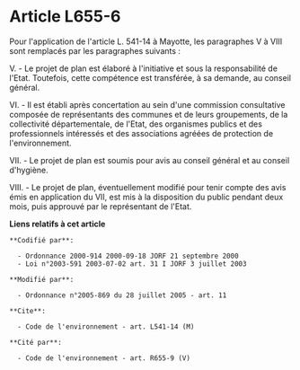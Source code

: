 # Article L655-6

Pour l'application de l'article L. 541-14 à Mayotte, les paragraphes V à VIII sont remplacés par les paragraphes suivants :

V. - Le projet de plan est élaboré à l'initiative et sous la responsabilité de l'Etat. Toutefois, cette compétence est
transférée, à sa demande, au conseil général.

VI. - Il est établi après concertation au sein d'une commission consultative composée de représentants des communes et de
leurs groupements, de la collectivité départementale, de l'Etat, des organismes publics et des professionnels intéressés et
des associations agréées de protection de l'environnement.

VII. - Le projet de plan est soumis pour avis au conseil général et au conseil d'hygiène.

VIII. - Le projet de plan, éventuellement modifié pour tenir compte des avis émis en application du VII, est mis à la
disposition du public pendant deux mois, puis approuvé par le représentant de l'Etat.

**Liens relatifs à cet article**

	**Codifié par**:

	  - Ordonnance 2000-914 2000-09-18 JORF 21 septembre 2000
	  - Loi n°2003-591 2003-07-02 art. 31 I JORF 3 juillet 2003

	**Modifié par**:

	  - Ordonnance n°2005-869 du 28 juillet 2005 - art. 11

	**Cite**:

	  - Code de l'environnement - art. L541-14 (M)

	**Cité par**:

	  - Code de l'environnement - art. R655-9 (V)
